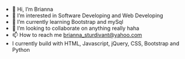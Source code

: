 - 👋 Hi, I’m Brianna 
- 👀 I’m interested in Software Developing and Web Developing
- 🌱 I’m currently learning Bootstrap and mySql
- 💞️ I’m looking to collaborate on anything really haha
- 📫 How to reach me brianna_sturdivant@yahoo.com
- I currently build with HTML, Javascript, jQuery, CSS, Bootstrap and Python

<!---
BSturdi1/BSturdi1 is a ✨ special ✨ repository because its `README.md` (this file) appears on your GitHub profile.
You can click the Preview link to take a look at your changes.
--->
